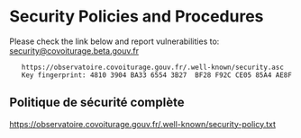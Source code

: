 # Security Policies and Procedures

Please check the link below and report vulnerabilities to: security@covoiturage.beta.gouv.fr

```
   https://observatoire.covoiturage.gouv.fr/.well-known/security.asc
   Key fingerprint: 4810 3904 BA33 6554 3B27  BF28 F92C CE05 85A4 AE8F
```

## Politique de sécurité complète

https://observatoire.covoiturage.gouv.fr/.well-known/security-policy.txt
